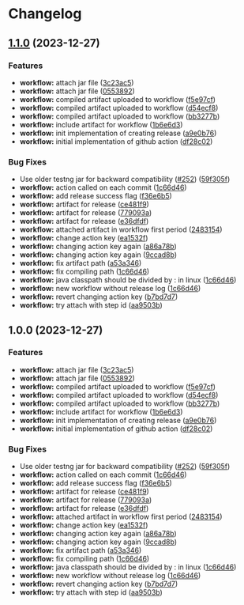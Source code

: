 # Changelog

## [1.1.0](https://github.com/cong258258/microbat/compare/v1.0.0...v1.1.0) (2023-12-27)


### Features

* **workflow:** attach jar file ([3c23ac5](https://github.com/cong258258/microbat/commit/3c23ac55ac9ce6b3f263c83d464fcca76a314f31))
* **workflow:** attach jar file ([0553892](https://github.com/cong258258/microbat/commit/05538929b214184a8596dca135e6b818d75847f3))
* **workflow:** compiled artifact uploaded to workflow ([f5e97cf](https://github.com/cong258258/microbat/commit/f5e97cf36c455679f9fdc343ce1422ff5e8534ff))
* **workflow:** compiled artifact uploaded to workflow ([d54ecf8](https://github.com/cong258258/microbat/commit/d54ecf82495ab3b125e4cf246cd6c0294238945e))
* **workflow:** compiled artifact uploaded to workflow ([bb3277b](https://github.com/cong258258/microbat/commit/bb3277b9fb76333ebae70e45be753f44ecd13067))
* **workflow:** include artifact for workflow ([1b6e6d3](https://github.com/cong258258/microbat/commit/1b6e6d374098d04c96a86de4ca43f315f432095b))
* **workflow:** init implementation of creating release ([a9e0b76](https://github.com/cong258258/microbat/commit/a9e0b76ba0819964a1c3d2b4c50b30c3989d465b))
* **workflow:** initial implementation of github action ([df28c02](https://github.com/cong258258/microbat/commit/df28c026173f5eb0e6204abdbd8829e745632939))


### Bug Fixes

* Use older testng jar for backward compatibility ([#252](https://github.com/cong258258/microbat/issues/252)) ([59f305f](https://github.com/cong258258/microbat/commit/59f305f72978b31dc04a89f5a30d63e4603ff411))
* **workflow:** action called on each commit ([1c66d46](https://github.com/cong258258/microbat/commit/1c66d469e66e3d5317ebfcbfa3064939f9b83534))
* **workflow:** add release success flag ([f36e6b5](https://github.com/cong258258/microbat/commit/f36e6b50e0d8e76886ddcc853e77f08751eeb239))
* **workflow:** artifact for release ([ce481f9](https://github.com/cong258258/microbat/commit/ce481f948d5090523264b08cb75c21d5709df0ce))
* **workflow:** artifact for release ([779093a](https://github.com/cong258258/microbat/commit/779093abdc79750136a06e4f7712f99bff102070))
* **workflow:** artifact for release ([e36dfdf](https://github.com/cong258258/microbat/commit/e36dfdf50510c06f971739620fe6b13bc5c9d5a5))
* **workflow:** attached artifact in workflow first period ([2483154](https://github.com/cong258258/microbat/commit/24831541f18403e80bf6b482bf35192c4476ec99))
* **workflow:** change action key ([ea1532f](https://github.com/cong258258/microbat/commit/ea1532fab37d925ae0947b11a27f4b7273c31ea9))
* **workflow:** changing action key again ([a86a78b](https://github.com/cong258258/microbat/commit/a86a78bf576e2820b72d50f48afcbe6d8e423e48))
* **workflow:** changing action key again ([9ccad8b](https://github.com/cong258258/microbat/commit/9ccad8b07af565d048859b3a55e48cc73ff252a2))
* **workflow:** fix artifact path ([a53a346](https://github.com/cong258258/microbat/commit/a53a34664f58373cedd0770ad426a959048868dd))
* **workflow:** fix compiling path ([1c66d46](https://github.com/cong258258/microbat/commit/1c66d469e66e3d5317ebfcbfa3064939f9b83534))
* **workflow:** java classpath should be divided by : in linux ([1c66d46](https://github.com/cong258258/microbat/commit/1c66d469e66e3d5317ebfcbfa3064939f9b83534))
* **workflow:** new workflow without release log ([1c66d46](https://github.com/cong258258/microbat/commit/1c66d469e66e3d5317ebfcbfa3064939f9b83534))
* **workflow:** revert changing action key ([b7bd7d7](https://github.com/cong258258/microbat/commit/b7bd7d70e50b0d41d94966d47d4c5dc7689933ac))
* **workflow:** try attach with step id ([aa9503b](https://github.com/cong258258/microbat/commit/aa9503b0052c9430bf81f4a4f39babae4d3c538e))

## 1.0.0 (2023-12-27)


### Features

* **workflow:** attach jar file ([3c23ac5](https://github.com/cong258258/microbat/commit/3c23ac55ac9ce6b3f263c83d464fcca76a314f31))
* **workflow:** attach jar file ([0553892](https://github.com/cong258258/microbat/commit/05538929b214184a8596dca135e6b818d75847f3))
* **workflow:** compiled artifact uploaded to workflow ([f5e97cf](https://github.com/cong258258/microbat/commit/f5e97cf36c455679f9fdc343ce1422ff5e8534ff))
* **workflow:** compiled artifact uploaded to workflow ([d54ecf8](https://github.com/cong258258/microbat/commit/d54ecf82495ab3b125e4cf246cd6c0294238945e))
* **workflow:** compiled artifact uploaded to workflow ([bb3277b](https://github.com/cong258258/microbat/commit/bb3277b9fb76333ebae70e45be753f44ecd13067))
* **workflow:** include artifact for workflow ([1b6e6d3](https://github.com/cong258258/microbat/commit/1b6e6d374098d04c96a86de4ca43f315f432095b))
* **workflow:** init implementation of creating release ([a9e0b76](https://github.com/cong258258/microbat/commit/a9e0b76ba0819964a1c3d2b4c50b30c3989d465b))
* **workflow:** initial implementation of github action ([df28c02](https://github.com/cong258258/microbat/commit/df28c026173f5eb0e6204abdbd8829e745632939))


### Bug Fixes

* Use older testng jar for backward compatibility ([#252](https://github.com/cong258258/microbat/issues/252)) ([59f305f](https://github.com/cong258258/microbat/commit/59f305f72978b31dc04a89f5a30d63e4603ff411))
* **workflow:** action called on each commit ([1c66d46](https://github.com/cong258258/microbat/commit/1c66d469e66e3d5317ebfcbfa3064939f9b83534))
* **workflow:** add release success flag ([f36e6b5](https://github.com/cong258258/microbat/commit/f36e6b50e0d8e76886ddcc853e77f08751eeb239))
* **workflow:** artifact for release ([ce481f9](https://github.com/cong258258/microbat/commit/ce481f948d5090523264b08cb75c21d5709df0ce))
* **workflow:** artifact for release ([779093a](https://github.com/cong258258/microbat/commit/779093abdc79750136a06e4f7712f99bff102070))
* **workflow:** artifact for release ([e36dfdf](https://github.com/cong258258/microbat/commit/e36dfdf50510c06f971739620fe6b13bc5c9d5a5))
* **workflow:** attached artifact in workflow first period ([2483154](https://github.com/cong258258/microbat/commit/24831541f18403e80bf6b482bf35192c4476ec99))
* **workflow:** change action key ([ea1532f](https://github.com/cong258258/microbat/commit/ea1532fab37d925ae0947b11a27f4b7273c31ea9))
* **workflow:** changing action key again ([a86a78b](https://github.com/cong258258/microbat/commit/a86a78bf576e2820b72d50f48afcbe6d8e423e48))
* **workflow:** changing action key again ([9ccad8b](https://github.com/cong258258/microbat/commit/9ccad8b07af565d048859b3a55e48cc73ff252a2))
* **workflow:** fix artifact path ([a53a346](https://github.com/cong258258/microbat/commit/a53a34664f58373cedd0770ad426a959048868dd))
* **workflow:** fix compiling path ([1c66d46](https://github.com/cong258258/microbat/commit/1c66d469e66e3d5317ebfcbfa3064939f9b83534))
* **workflow:** java classpath should be divided by : in linux ([1c66d46](https://github.com/cong258258/microbat/commit/1c66d469e66e3d5317ebfcbfa3064939f9b83534))
* **workflow:** new workflow without release log ([1c66d46](https://github.com/cong258258/microbat/commit/1c66d469e66e3d5317ebfcbfa3064939f9b83534))
* **workflow:** revert changing action key ([b7bd7d7](https://github.com/cong258258/microbat/commit/b7bd7d70e50b0d41d94966d47d4c5dc7689933ac))
* **workflow:** try attach with step id ([aa9503b](https://github.com/cong258258/microbat/commit/aa9503b0052c9430bf81f4a4f39babae4d3c538e))
